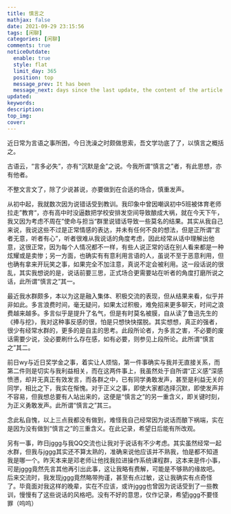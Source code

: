 ```yaml
---
title: 慎言之
mathjax: false
date: 2021-09-29 23:15:56
tags: [闲聊]
categories: [闲聊]
comments: true
noticeOutdate:
  enable: true
  style: flat
  limit_day: 365
  position: top
  message_prev: It has been
  message_next: days since the last update, the content of the article may be outdated.
updated:
keywords:
description:
top_img:
cover:
---
```


近日常为言语之事所困，今日洗澡之时颇做思索，吾文学功底了了，以慎言之概括之。
<!-- more -->
古语云，“言多必失”，亦有“沉默是金”之说。今我所谓“慎言之”者，有此思想，亦有他者。

不整文言文了，除了少说甚说，亦要做到在合适的场合，慎重发声。

从初中起，我就数次因为说错话受到教训。我印象中曾因嘲讽初中5班被体育老师拉走”教育“，亦有高中时没逼数把学校安排发空间导致酿成大祸，就在今天下午，我又因为考虑不周在”使命与担当“群里说错话导致一些莫名的结果。其实从我自己来说，我说这些不过是正常情感的表达，并未有任何不良的想法，但是正所谓“言者无意，听者有心”，听者很难从我说话的角度考虑，因此经常从话中理解出他意，这很正常，因为每个人情况都不一样，有些人说正常的话在别人看来都是一种炫耀或是卖惨；另一方面，也确实有有意利用言语的人，虽说不至于恶意利用，但也确有拿来开玩笑之事，如果完全不加注意，真说不定会被利用。这一段话说的很乱，其实我想说的是，说话前要三思，正式场合更需要站在听者的角度打磨所说之话，此所谓“慎言之”其一。

最近我水群颇多，本以为这是融入集体、积极交流的表现，但从结果来看，似乎并非如此。多言浪费时间，毫无疑问，如果太过积极，难免招来更多聊天，时间之浪费越来越多。多言似乎是提升了名气，但是有时莫名被膜，自从读了鲁迅先生的《捧与挖》，我对这种事反感的很，怕是只想快快摆脱。其实想想，真正的强者，很少有经常水群的，更多的是自主的思考。此段所论者，为多言之害，不必要的废话需要少说，没必要刷什么存在感，如有必要，则参见上段所论。此所谓“慎言之”其二。

前日wy与近日奖学金之事，着实让人烦恼，第一件事确实与我并无直接关系，而第二件则是切实与我利益相关，而在这两件事上，我虽然处于自所谓“正义感”深感愤懑，却并无真正有效发言，而各群之中，已有同学勇敢发声，甚至是利益无关的同学，相比之下，我实在惭愧。对于正义之事，即使大家都选择沉默，即使发声并不容易，但我想总要有人站出来的，这便是“慎言之”的另一重含义，即关键时刻，为正义勇敢发声。此所谓“慎言之”其三。

念此私自愧，以上三点我都没有做到，难怪我自己经常因为说话而酿下祸端，实在是因为没有做到“慎言之”的三重含义。在此记录，希望日后能有所改观。

另有一事，昨日jggg与我QQ交流也让我对于说话有不少考虑。其实虽然经常一起水群，但我与jggg其实还不算太熟的，准确来说他应该并不熟我，怕是都不知道我是哪一个。昨天本来是邓老师让他找我拉进操作系统课程群，这本来是件小事，可是jggg竟然先言其他再引出此事，这让我略有费解，可能是不够熟的缘故吧。后来交流时，我发现jggg竟然略带拘谨，甚至有点过敏，这让我确实有点奇怪了。毕竟面对我这样的晚辈，实在不应该，或许jggg也曾因为说话受到了一些教训，慢慢有了这些说话的风格吧。没有不好的意思，仅作记录，希望jggg不要怪罪（呜呜）
